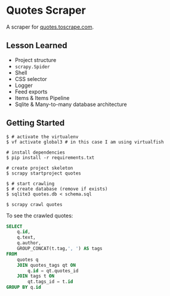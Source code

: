 # Quotes Scraper

A scraper for [quotes.toscrape.com](http://quotes.toscrape.com).

## Lesson Learned

- Project structure
- `scrapy.Spider`
- Shell
- CSS selector
- Logger
- Feed exports
- Items & Items Pipeline
- Sqlite & Many-to-many database architecture

## Getting Started

``` shell
$ # activate the virtualenv
$ vf activate global3 # in this case I am using virtualfish

# install dependencies
$ pip install -r requirements.txt

# create project skeleton
$ scrapy startproject quotes

$ # start crawling
$ # create database (remove if exists)
$ sqlite3 quotes.db < schema.sql

$ scrapy crawl quotes
```

To see the crawled quotes:

``` sql
SELECT
    q.id,
    q.text,
    q.author,
    GROUP_CONCAT(t.tag,', ') AS tags
FROM
    quotes q
    JOIN quotes_tags qt ON
        q.id = qt.quotes_id
    JOIN tags t ON
        qt.tags_id = t.id
GROUP BY q.id
```
